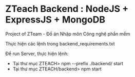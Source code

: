 # ZTeach Backend : NodeJS + ExpressJS + MongoDB

Project of ZTeam - Đồ án Nhập môn Công nghệ phần mềm

Thực hiện các lệnh trong backend_requirements.txt

Để run Server, thực hiện lệnh:

- Tại thư mục ZTEACH> npm --prefix ./backend/ start
- Tại thư mục ZTEACH/backend> npm start

